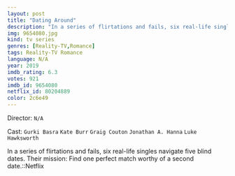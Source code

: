 ```yaml
---
layout: post
title: "Dating Around"
description: "In a series of flirtations and fails, six real-life singles navigate five blind dates. Their mission: Find one perfect match worthy of a second date.::Netflix.."
img: 9654080.jpg
kind: tv series
genres: [Reality-TV,Romance]
tags: Reality-TV Romance 
language: N/A
year: 2019
imdb_rating: 6.3
votes: 921
imdb_id: 9654080
netflix_id: 80204889
color: 2c6e49
---
```

Director: `N/A`  

Cast: `Gurki Basra` `Kate Burr` `Graig Couton` `Jonathan A. Hanna` `Luke Hawksworth` 

In a series of flirtations and fails, six real-life singles navigate five blind dates. Their mission: Find one perfect match worthy of a second date.::Netflix
